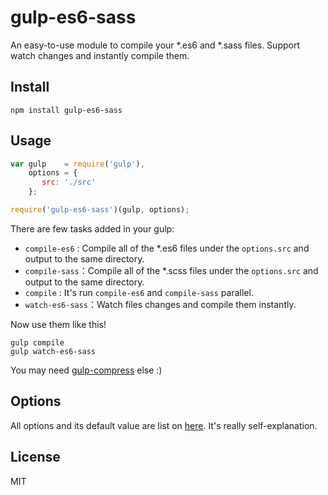 # gulp-es6-sass

An easy-to-use module to compile your *.es6 and *.sass files. Support watch changes and instantly compile them.

## Install

```
npm install gulp-es6-sass
```

## Usage

```js
var gulp    = require('gulp'),
    options = {
       src: './src'
    };

require('gulp-es6-sass')(gulp, options);
```

There are few tasks added in your gulp:

 + `compile-es6` : Compile all of the *.es6 files under the `options.src` and output to the same directory.
 + `compile-sass`：Compile all of the *.scss files under the `options.src` and output to the same directory.
 + `compile` : It's run `compile-es6` and `compile-sass` parallel.
 + `watch-es6-sass`：Watch files changes and compile them instantly.
 
Now use them like this!

```
gulp compile
gulp watch-es6-sass
```

You may need [gulp-compress](https://www.npmjs.com/package/gulp-compress) else :)
 
## Options

All options and its default value are list on [here](https://github.com/lmk123/gulp-es6-sass/blob/master/index.js#L8). It's really self-explanation.

## License
MIT
